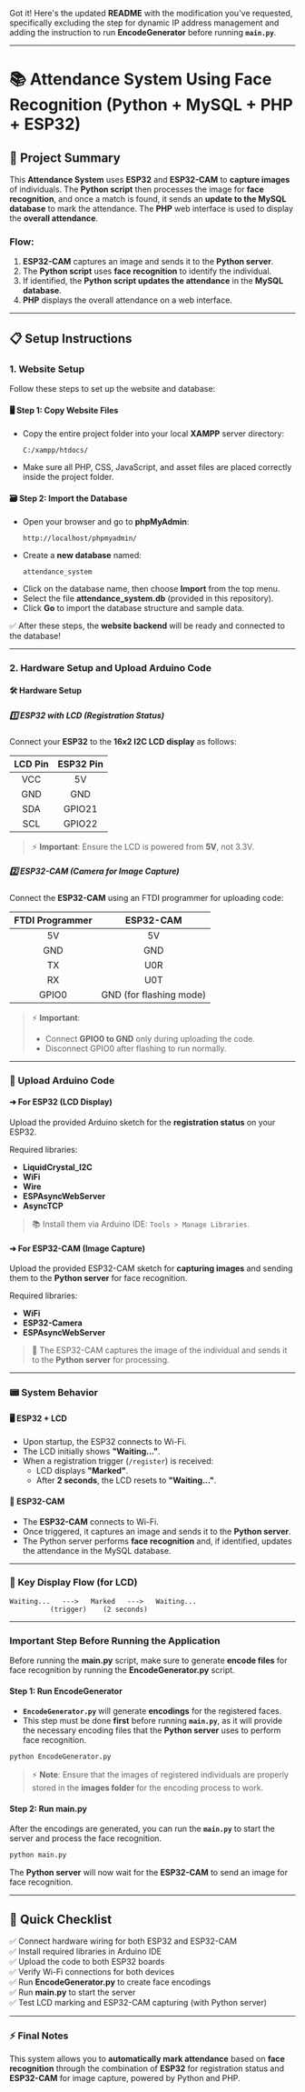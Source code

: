 Got it! Here's the updated **README** with the modification you've requested, specifically excluding the step for dynamic IP address management and adding the instruction to run **EncodeGenerator** before running **`main.py`**.

---

# 📚 Attendance System Using Face Recognition (Python + MySQL + PHP + ESP32)

## 📌 Project Summary

This **Attendance System** uses **ESP32** and **ESP32-CAM** to **capture images** of individuals. The **Python script** then processes the image for **face recognition**, and once a match is found, it sends an **update to the MySQL database** to mark the attendance. The **PHP** web interface is used to display the **overall attendance**.

### Flow:
1. **ESP32-CAM** captures an image and sends it to the **Python server**.
2. The **Python script** uses **face recognition** to identify the individual.
3. If identified, the **Python script updates the attendance** in the **MySQL database**.
4. **PHP** displays the overall attendance on a web interface.

---

## 📋 Setup Instructions

### 1. Website Setup

Follow these steps to set up the website and database:

#### 🖥 Step 1: Copy Website Files
- Copy the entire project folder into your local **XAMPP** server directory:
  ```
  C:/xampp/htdocs/
  ```
- Make sure all PHP, CSS, JavaScript, and asset files are placed correctly inside the project folder.

#### 🗃 Step 2: Import the Database
- Open your browser and go to **phpMyAdmin**:
  ```
  http://localhost/phpmyadmin/
  ```
- Create a **new database** named:
  ```
  attendance_system
  ```
- Click on the database name, then choose **Import** from the top menu.
- Select the file **attendance_system.db** (provided in this repository).
- Click **Go** to import the database structure and sample data.

✅ After these steps, the **website backend** will be ready and connected to the database!

---

### 2. Hardware Setup and Upload Arduino Code

#### 🛠 Hardware Setup

##### 1️⃣ ESP32 with LCD (Registration Status)
Connect your **ESP32** to the **16x2 I2C LCD display** as follows:

| LCD Pin | ESP32 Pin |
|:-------:|:---------:|
| VCC     | 5V        |
| GND     | GND       |
| SDA     | GPIO21    |
| SCL     | GPIO22    |

> ⚡ **Important**: Ensure the LCD is powered from **5V**, not 3.3V.

##### 2️⃣ ESP32-CAM (Camera for Image Capture)
Connect the **ESP32-CAM** using an FTDI programmer for uploading code:

| FTDI Programmer | ESP32-CAM |
|:---------------:|:---------:|
| 5V              | 5V        |
| GND             | GND       |
| TX              | U0R       |
| RX              | U0T       |
| GPIO0           | GND (for flashing mode) |

> ⚡ **Important**:  
> - Connect **GPIO0 to GND** only during uploading the code.  
> - Disconnect GPIO0 after flashing to run normally.

---

### 🚀 Upload Arduino Code

#### ➔ For ESP32 (LCD Display)
Upload the provided Arduino sketch for the **registration status** on your ESP32.

Required libraries:
- **LiquidCrystal_I2C**
- **WiFi**
- **Wire**
- **ESPAsyncWebServer**
- **AsyncTCP**

> 📚 Install them via Arduino IDE: `Tools > Manage Libraries`.

#### ➔ For ESP32-CAM (Image Capture)
Upload the provided ESP32-CAM sketch for **capturing images** and sending them to the **Python server** for face recognition.

Required libraries:
- **WiFi**
- **ESP32-Camera**
- **ESPAsyncWebServer**

> 📸 The ESP32-CAM captures the image of the individual and sends it to the **Python server** for processing.

---

### 📟 System Behavior

#### 🖥 ESP32 + LCD
- Upon startup, the ESP32 connects to Wi-Fi.
- The LCD initially shows **"Waiting..."**.
- When a registration trigger (`/register`) is received:
  - LCD displays **"Marked"**.
  - After **2 seconds**, the LCD resets to **"Waiting..."**.

#### 📸 ESP32-CAM
- The **ESP32-CAM** connects to Wi-Fi.
- Once triggered, it captures an image and sends it to the **Python server**.
- The Python server performs **face recognition** and, if identified, updates the attendance in the MySQL database.

---

### 🔄 Key Display Flow (for LCD)

```
Waiting...   --->   Marked   --->   Waiting...
          (trigger)    (2 seconds)
```

---

### **Important Step Before Running the Application**

Before running the **main.py** script, make sure to generate **encode files** for face recognition by running the **EncodeGenerator.py** script.

#### Step 1: Run EncodeGenerator
- **`EncodeGenerator.py`** will generate **encodings** for the registered faces.
- This step must be done **first** before running **`main.py`**, as it will provide the necessary encoding files that the **Python server** uses to perform face recognition.

```bash
python EncodeGenerator.py
```

> ⚡ **Note**: Ensure that the images of registered individuals are properly stored in the **images folder** for the encoding process to work.

#### Step 2: Run main.py
After the encodings are generated, you can run the **`main.py`** to start the server and process the face recognition.

```bash
python main.py
```

The **Python server** will now wait for the **ESP32-CAM** to send an image for face recognition.

---

## 📌 Quick Checklist

✅ Connect hardware wiring for both ESP32 and ESP32-CAM  
✅ Install required libraries in Arduino IDE  
✅ Upload the code to both ESP32 boards  
✅ Verify Wi-Fi connections for both devices  
✅ Run **EncodeGenerator.py** to create face encodings  
✅ Run **main.py** to start the server  
✅ Test LCD marking and ESP32-CAM capturing (with Python server)  

---

### ⚡ Final Notes

This system allows you to **automatically mark attendance** based on **face recognition** through the combination of **ESP32** for registration status and **ESP32-CAM** for image capture, powered by Python and PHP.

